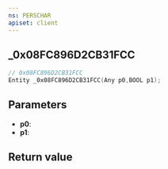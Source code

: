 ```yaml
---
ns: PERSCHAR
apiset: client
---
```

## _0x08FC896D2CB31FCC

```c
// 0x08FC896D2CB31FCC
Entity _0x08FC896D2CB31FCC(Any p0,BOOL p1);
```


## Parameters
* **p0**:
* **p1**:

## Return value

